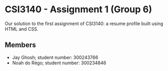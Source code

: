 # CSI3140 - Assignment 1 (Group 6)
Our solution to the first assignment of CSI3140: a resume profile built using HTML and CSS.

## Members 
- Jay Ghosh; student number: 300243766
- Noah do Régo; student number: 300234846
